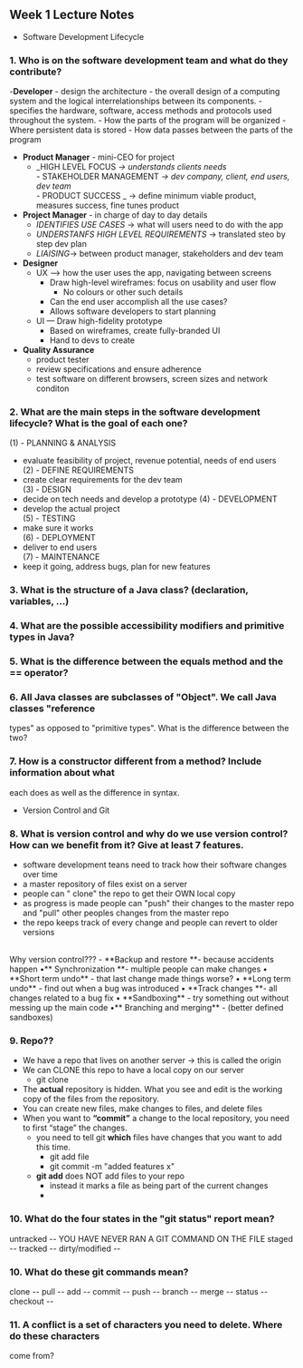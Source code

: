 Week 1 Lecture Notes
--------------------
+ Software Development Lifecycle
### 1. Who is on the software development team and what do they contribute?
-**Developer**
    - design the architecture
        - the overall design of a computing system and the logical interrelationships between its components.
        -  specifies the hardware, software, access methods and protocols used throughout the system.
        -  How the parts of the program will be organized
        -  Where persistent data is stored
        -  How data passes between the parts of the program
- **Product Manager** - mini-CEO for project
    - _HIGH LEVEL FOCUS _-> understands clients needs <br>
    -_ STAKEHOLDER MANAGEMENT _-> dev company, client, end users, dev team  <br>
    -_ PRODUCT SUCCESS _ -> define minimum viable product, measures success, fine tunes product  <br>
- **Project Manager** - in charge of day to day details
    -   _IDENTIFIES USE CASES_ -> what will users need to do with the app
    -   _UNDERSTANFS HIGH LEVEL REQUIREMENTS_ -> translated steo by step dev plan
    -   _LIAISING_-> between product manager, stakeholders and dev team
- **Designer**
    - UX —> how the user uses the app, navigating between screens
        - Draw high-level wireframes: focus on usability and user flow
            - No colours or other such details
        - Can the end user accomplish all the use cases?
        - Allows software developers to start planning
    - UI — Draw high-fidelity prototype
        - Based on wireframes, create fully-branded UI
        - Hand to devs to create
- **Quality Assurance**
    - product tester
    - review specifications and ensure adherence
    - test software on different browsers, screen sizes and network conditon
### 2. What are the main steps in the software development lifecycle? What is the goal of each one?
(1) - PLANNING & ANALYSIS  <br>
- evaluate feasibility of project, revenue potential, needs of end users  <br>
(2) - DEFINE REQUIREMENTS  <br>
- create clear requirements for the dev team <br>
(3) - DESIGN  <br>
- decide on tech needs and develop a prototype
(4) - DEVELOPMENT <br>
- develop the actual project <br>
(5) - TESTING <br>
- make sure it works <br>
(6) - DEPLOYMENT <br>
- deliver to end users <br>
(7) - MAINTENANCE <br>
- keep it going, address bugs, plan for new features <br>

### 3. What is the structure of a Java class? (declaration, variables, ...)

### 4. What are the possible accessibility modifiers and primitive types in Java?
### 5. What is the difference between the equals method and the == operator?
### 6. All Java classes are subclasses of "Object". We call Java classes "reference
types" as opposed to "primitive types". What is the difference between the two?
### 7. How is a constructor different from a method? Include information about what
each does as well as the difference in syntax.
<br>

+ Version Control and Git
### 8. What is version control and why do we use version control? How can we benefit from it? Give at least 7 features.
- software development teans need to track how their software changes over time
- a master repository of files exist on a server
- people can " clone" the repo to get their OWN local copy
- as progress is made people can "push" their changes to the master repo and "pull" other peoples changes from the master repo
- the repo keeps track of every change and people can revert to older versions
<br>
Why version control???
- **Backup and restore **- because accidents happen
•** Synchronization **- multiple people can make changes
• **Short term undo** - that last change made things worse?
• **Long term undo** - find out when a bug was introduced
• **Track changes **- all changes related to a bug fix
• **Sandboxing** - try something out without messing up the main code
•** Branching and merging** - (better defined sandboxes)

### 9. Repo??
- We have a repo that lives on another server -> this is called the origin
- We can CLONE this repo to have a local copy on our server
    - git clone <url>
- The **actual** repository is hidden. What you see and edit is the working copy of the files from the repository.
- You can create new files, make changes to files, and delete files
- When you want to **“commit”** a change to the local repository, you need to first “stage” the changes.
    - you need to tell git **which** files have changes that you want to add this time.
        - git add file
        - git commit -m "added features x"
    - **git add** does NOT add files to your repo
        - instead it marks a file as being part of the current changes
        - 
### 10. What do the four states in the "git status" report mean?
untracked -- YOU HAVE NEVER RAN A GIT COMMAND ON THE FILE
staged --
tracked --
dirty/modified --
### 10. What do these git commands mean?
clone --
pull --
add --
commit --
push --
branch --
merge --
status --
checkout --
### 11. A conflict is a set of characters you need to delete. Where do these characters
come from?
